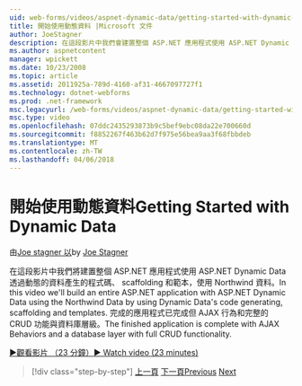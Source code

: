```yaml
---
uid: web-forms/videos/aspnet-dynamic-data/getting-started-with-dynamic-data
title: 開始使用動態資料 |Microsoft 文件
author: JoeStagner
description: 在這段影片中我們會建置整個 ASP.NET 應用程式使用 ASP.NET Dynamic Data 使用動態資料的程式碼產生，scaffoldi 使用 Northwind 資料...
ms.author: aspnetcontent
manager: wpickett
ms.date: 10/23/2008
ms.topic: article
ms.assetid: 2011925a-789d-4160-af31-4667097727f1
ms.technology: dotnet-webforms
ms.prod: .net-framework
msc.legacyurl: /web-forms/videos/aspnet-dynamic-data/getting-started-with-dynamic-data
msc.type: video
ms.openlocfilehash: 07ddc2435293873b9c5bef9ebc08da22e700660d
ms.sourcegitcommit: f8852267f463b62d7f975e56bea9aa3f68fbbdeb
ms.translationtype: MT
ms.contentlocale: zh-TW
ms.lasthandoff: 04/06/2018
---
```

<a name="getting-started-with-dynamic-data"></a><span data-ttu-id="a80b7-103">開始使用動態資料</span><span class="sxs-lookup"><span data-stu-id="a80b7-103">Getting Started with Dynamic Data</span></span>
====================
<span data-ttu-id="a80b7-104">由[Joe stagner 以](https://github.com/JoeStagner)</span><span class="sxs-lookup"><span data-stu-id="a80b7-104">by [Joe Stagner](https://github.com/JoeStagner)</span></span>

<span data-ttu-id="a80b7-105">在這段影片中我們將建置整個 ASP.NET 應用程式使用 ASP.NET Dynamic Data 透過動態的資料產生的程式碼、 scaffolding 和範本，使用 Northwind 資料。</span><span class="sxs-lookup"><span data-stu-id="a80b7-105">In this video we'll build an entire ASP.NET application with ASP.NET Dynamic Data using the Northwind Data by using Dynamic Data's code generating, scaffolding and templates.</span></span> <span data-ttu-id="a80b7-106">完成的應用程式已完成但 AJAX 行為和完整的 CRUD 功能與資料庫層級。</span><span class="sxs-lookup"><span data-stu-id="a80b7-106">The finished application is complete with AJAX Behaviors and a database layer with full CRUD functionality.</span></span>

[<span data-ttu-id="a80b7-107">&#9654;觀看影片 （23 分鐘）</span><span class="sxs-lookup"><span data-stu-id="a80b7-107">&#9654; Watch video (23 minutes)</span></span>](https://channel9.msdn.com/Blogs/ASP-NET-Site-Videos/getting-started-with-dynamic-data)

> [!div class="step-by-step"]
> <span data-ttu-id="a80b7-108">[上一頁](how-do-i-use-a-dynamiccontrol-in-listview-and-detailsview-controls.md)
> [下一頁](begin-editing-the-templates-in-aspnet-dynamic-data-applications.md)</span><span class="sxs-lookup"><span data-stu-id="a80b7-108">[Previous](how-do-i-use-a-dynamiccontrol-in-listview-and-detailsview-controls.md)
[Next](begin-editing-the-templates-in-aspnet-dynamic-data-applications.md)</span></span>

